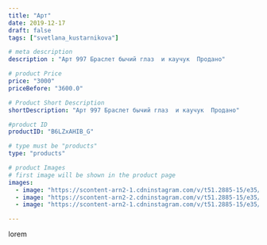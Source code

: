 ```yaml
---
title: "Арт"
date: 2019-12-17
draft: false
tags: ["svetlana_kustarnikova"]

# meta description
description : "Арт 997 Браслет бычий глаз  и каучук  Продано"

# product Price
price: "3000"
priceBefore: "3600.0"

# Product Short Description
shortDescription: "Арт 997 Браслет бычий глаз  и каучук  Продано"

#product ID
productID: "B6LZxAHIB_G"

# type must be "products"
type: "products"

# product Images
# first image will be shown in the product page
images:
  - image: "https://scontent-arn2-1.cdninstagram.com/v/t51.2885-15/e35/78922798_2500685356866273_1169535105428673796_n.jpg?_nc_ht=scontent-arn2-1.cdninstagram.com&_nc_cat=109&_nc_ohc=jqXBDMxa-DwAX-674zf&se=7&tp=1&oh=0dcd5ab7505d79f82ff0eac192adf566&oe=605DE5A1&ig_cache_key=MjIwMDk2NjE1MzQwMTA1NTg3Nw%3D%3D.2"
  - image: "https://scontent-arn2-2.cdninstagram.com/v/t51.2885-15/e35/77294642_461550874505372_9096440921090437454_n.jpg?_nc_ht=scontent-arn2-2.cdninstagram.com&_nc_cat=108&_nc_ohc=FUYouTw04AEAX_jboeE&se=8&tp=1&oh=563b1ec0d660306aeaa0854f06d9d3df&oe=605F9719&ig_cache_key=MjIwMDk2NjE1MzM4NDI5OTg5NQ%3D%3D.2"
  - image: "https://scontent-arn2-1.cdninstagram.com/v/t51.2885-15/e35/79683709_2497580680485106_5756600913228281983_n.jpg?_nc_ht=scontent-arn2-1.cdninstagram.com&_nc_cat=110&_nc_ohc=1xwHYuAE-2UAX9vTR_M&se=8&tp=1&oh=c54ef491bbb85eaa403e7795d7b95400&oe=605EE07D&ig_cache_key=MjIwMDk2NjE1MzQwOTUwMDg1Mw%3D%3D.2"

---
```

lorem
